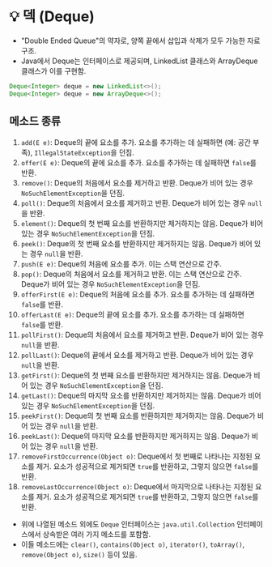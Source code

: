 # 💡 덱 (Deque)
- "Double Ended Queue"의 약자로, 양쪽 끝에서 삽입과 삭제가 모두 가능한 자료구조.
- Java에서 Deque는 인터페이스로 제공되며, LinkedList 클래스와 ArrayDeque 클래스가 이를 구현함.

```java
Deque<Integer> deque = new LinkedList<>();
Deque<Integer> deque = new ArrayDeque<>();
```
## 메소드 종류
1. `add(E e)`: Deque의 끝에 요소를 추가. 요소를 추가하는 데 실패하면 (예: 공간 부족), `IllegalStateException`을 던짐.
2. `offer(E e)`: Deque의 끝에 요소를 추가. 요소를 추가하는 데 실패하면 `false`를 반환.
3. `remove()`: Deque의 처음에서 요소를 제거하고 반환. Deque가 비어 있는 경우 `NoSuchElementException`을 던짐.
4. `poll()`: Deque의 처음에서 요소를 제거하고 반환. Deque가 비어 있는 경우 `null`을 반환.
5. `element()`: Deque의 첫 번째 요소를 반환하지만 제거하지는 않음. Deque가 비어 있는 경우 `NoSuchElementException`을 던짐.
6. `peek()`: Deque의 첫 번째 요소를 반환하지만 제거하지는 않음. Deque가 비어 있는 경우 `null`을 반환.
7. `push(E e)`: Deque의 처음에 요소를 추가. 이는 스택 연산으로 간주.
8. `pop()`: Deque의 처음에서 요소를 제거하고 반환. 이는 스택 연산으로 간주. Deque가 비어 있는 경우 `NoSuchElementException`을 던짐.
9. `offerFirst(E e)`: Deque의 처음에 요소를 추가. 요소를 추가하는 데 실패하면 `false`를 반환.
10. `offerLast(E e)`: Deque의 끝에 요소를 추가. 요소를 추가하는 데 실패하면 `false`를 반환.
11. `pollFirst()`: Deque의 처음에서 요소를 제거하고 반환. Deque가 비어 있는 경우 `null`을 반환.
12. `pollLast()`: Deque의 끝에서 요소를 제거하고 반환. Deque가 비어 있는 경우 `null`을 반환.
13. `getFirst()`: Deque의 첫 번째 요소를 반환하지만 제거하지는 않음. Deque가 비어 있는 경우 `NoSuchElementException`을 던짐.
14. `getLast()`: Deque의 마지막 요소를 반환하지만 제거하지는 않음. Deque가 비어 있는 경우 `NoSuchElementException`을 던짐.
15. `peekFirst()`: Deque의 첫 번째 요소를 반환하지만 제거하지는 않음. Deque가 비어 있는 경우 `null`을 반환.
16. `peekLast()`: Deque의 마지막 요소를 반환하지만 제거하지는 않음. Deque가 비어 있는 경우 `null`을 반환.
17. `removeFirstOccurrence(Object o)`: Deque에서 첫 번째로 나타나는 지정된 요소를 제거. 요소가 성공적으로 제거되면 `true`를 반환하고, 그렇지 않으면 `false`를 반환.
18. `removeLastOccurrence(Object o)`: Deque에서 마지막으로 나타나는 지정된 요소를 제거. 요소가 성공적으로 제거되면 `true`를 반환하고, 그렇지 않으면 `false`를 반환.

- 위에 나열된 메소드 외에도 `Deque` 인터페이스는 `java.util.Collection` 인터페이스에서 상속받은 여러 가지 메소드를 포함함. 
- 이들 메소드에는 `clear()`, `contains(Object o)`, `iterator()`, `toArray()`, `remove(Object o)`, `size()` 등이 있음.
